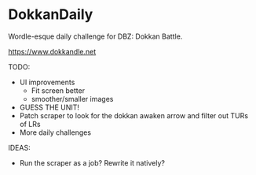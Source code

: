 # DokkanDaily
Wordle-esque daily challenge for DBZ: Dokkan Battle.

https://www.dokkandle.net

TODO:
* UI improvements
	- Fit screen better
	- smoother/smaller images
* GUESS THE UNIT!
* Patch scraper to look for the dokkan awaken arrow and filter out TURs of LRs
* More daily challenges

IDEAS:
* Run the scraper as a job? Rewrite it natively?